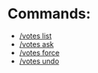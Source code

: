 # Commands:
- [/votes list](./commands/list.md)
- [/votes ask](./commands/ask.md)
- [/votes force](./commands/force.md)
- [/votes undo](./commands/undo.md)